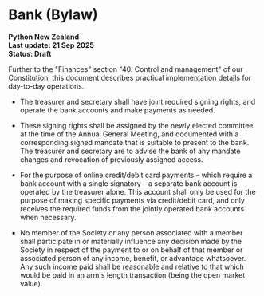 # Bank (Bylaw)

**Python New Zealand<br> Last update: 21 Sep 2025<br> Status: Draft**

Further to the "Finances" section "40. Control and management" of our Constitution, this
document describes practical implementation details for day-to-day operations.

- The treasurer and secretary shall have joint required signing rights, and operate the
  bank accounts and make payments as needed.

- These signing rights shall be assigned by the newly elected committee at the time of
  the Annual General Meeting, and documented with a corresponding signed mandate that is
  suitable to present to the bank. The treasurer and secretary are to advise the bank of
  any mandate changes and revocation of previously assigned access.

- For the purpose of online credit/debit card payments – which require a bank account
  with a single signatory – a separate bank account is operated by the treasurer alone.
  This account shall only be used for the purpose of making specific payments via
  credit/debit card, and only receives the required funds from the jointly operated bank
  accounts when necessary.

- No member of the Society or any person associated with a member shall participate in
  or materially influence any decision made by the Society in respect of the payment to
  or on behalf of that member or associated person of any income, benefit, or advantage
  whatsoever. Any such income paid shall be reasonable and relative to that which would
  be paid in an arm's length transaction (being the open market value).
